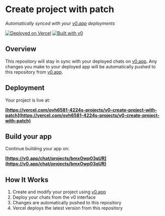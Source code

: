 # Create project with patch

*Automatically synced with your [v0.app](https://v0.app) deployments*

[![Deployed on Vercel](https://img.shields.io/badge/Deployed%20on-Vercel-black?style=for-the-badge&logo=vercel)](https://vercel.com/ovh6581-4224s-projects/v0-create-project-with-patch)
[![Built with v0](https://img.shields.io/badge/Built%20with-v0.app-black?style=for-the-badge)](https://v0.app/chat/projects/bmxOwp03qUR)

## Overview

This repository will stay in sync with your deployed chats on [v0.app](https://v0.app).
Any changes you make to your deployed app will be automatically pushed to this repository from [v0.app](https://v0.app).

## Deployment

Your project is live at:

**[https://vercel.com/ovh6581-4224s-projects/v0-create-project-with-patch](https://vercel.com/ovh6581-4224s-projects/v0-create-project-with-patch)**

## Build your app

Continue building your app on:

**[https://v0.app/chat/projects/bmxOwp03qUR](https://v0.app/chat/projects/bmxOwp03qUR)**

## How It Works

1. Create and modify your project using [v0.app](https://v0.app)
2. Deploy your chats from the v0 interface
3. Changes are automatically pushed to this repository
4. Vercel deploys the latest version from this repository